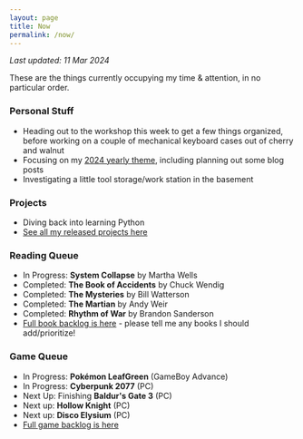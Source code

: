 ```yaml
---
layout: page
title: Now
permalink: /now/
---
```


*Last updated: 11 Mar 2024*

These are the things currently occupying my time & attention, in no particular order.

### Personal Stuff

- Heading out to the workshop this week to get a few things organized, before working on a couple of mechanical keyboard cases out of cherry and walnut
- Focusing on my [2024 yearly theme](/year-of-understanding), including planning out some blog posts
- Investigating a little tool storage/work station in the basement

### Projects

- Diving back into learning Python
- [See all my released projects here](/projects)

### Reading Queue

- In Progress: **System Collapse** by Martha Wells
- Completed: **The Book of Accidents** by Chuck Wendig
- Completed: **The Mysteries** by Bill Watterson
- Completed: **The Martian** by Andy Weir
- Completed: **Rhythm of War** by Brandon Sanderson
- [Full book backlog is here][books] - please tell me any books I should add/prioritize!

### Game Queue

- In Progress: **Pokémon LeafGreen** (GameBoy Advance)
- In Progress: **Cyberpunk 2077** (PC)
- Next Up: Finishing **Baldur's Gate 3** (PC)
- Next up: **Hollow Knight** (PC)
- Next up: **Disco Elysium** (PC)
- [Full game backlog is here][games]

[books]: https://docs.google.com/spreadsheets/d/1-1PcHF6xzFKTaTvxnfjm6bVgo4pd5yIr3nbxsbckoFo/edit?usp=sharing
[games]: https://docs.google.com/spreadsheets/d/1zg-SOYI8DlH-ibSNslfPtq0xJB4sEMb_7OHKbq2qclk/edit?usp=sharing
